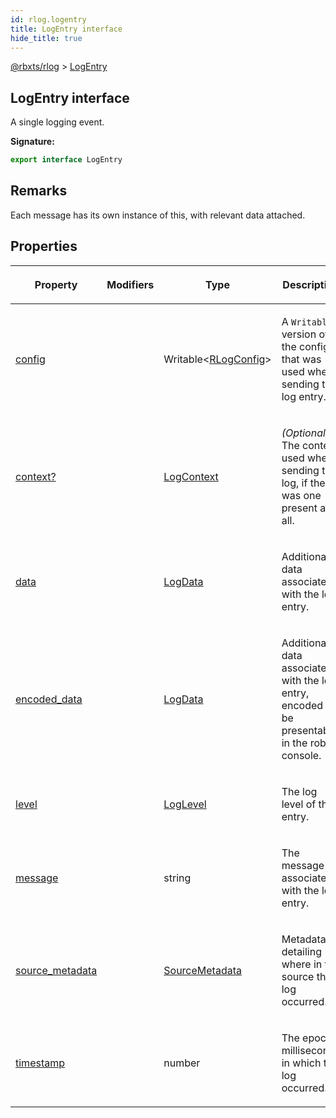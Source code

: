 ```yaml
---
id: rlog.logentry
title: LogEntry interface
hide_title: true
---
```


[@rbxts/rlog](./rlog.md) &gt; [LogEntry](./rlog.logentry.md)

## LogEntry interface

A single logging event.

**Signature:**

```typescript
export interface LogEntry 
```

## Remarks

Each message has its own instance of this, with relevant data attached.

## Properties

<table><thead><tr><th>

Property


</th><th>

Modifiers


</th><th>

Type


</th><th>

Description


</th></tr></thead>
<tbody><tr><td>

[config](./rlog.logentry.config.md)


</td><td>


</td><td>

Writable&lt;[RLogConfig](./rlog.rlogconfig.md)<!-- -->&gt;


</td><td>

A `Writable` version of the config that was used when sending the log entry.


</td></tr>
<tr><td>

[context?](./rlog.logentry.context.md)


</td><td>


</td><td>

[LogContext](./rlog.logcontext.md)


</td><td>

_(Optional)_ The context used when sending the log, if there was one present at all.


</td></tr>
<tr><td>

[data](./rlog.logentry.data.md)


</td><td>


</td><td>

[LogData](./rlog.logdata.md)


</td><td>

Additional data associated with the log entry.


</td></tr>
<tr><td>

[encoded_data](./rlog.logentry.encoded_data.md)


</td><td>


</td><td>

[LogData](./rlog.logdata.md)


</td><td>

Additional data associated with the log entry, encoded to be presentable in the roblox console.


</td></tr>
<tr><td>

[level](./rlog.logentry.level.md)


</td><td>


</td><td>

[LogLevel](./rlog.loglevel.md)


</td><td>

The log level of the entry.


</td></tr>
<tr><td>

[message](./rlog.logentry.message.md)


</td><td>


</td><td>

string


</td><td>

The message associated with the log entry.


</td></tr>
<tr><td>

[source_metadata](./rlog.logentry.source_metadata.md)


</td><td>


</td><td>

[SourceMetadata](./rlog.sourcemetadata.md)


</td><td>

Metadata detailing where in the source this log occurred.


</td></tr>
<tr><td>

[timestamp](./rlog.logentry.timestamp.md)


</td><td>


</td><td>

number


</td><td>

The epoch milliseconds in which the log occurred.


</td></tr>
</tbody></table>